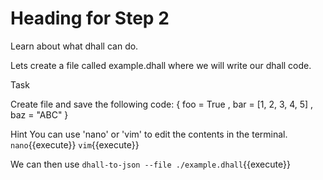 # Heading for Step 2

Learn about what dhall can do.

Lets create a file called example.dhall  where we will write our dhall code. 


Task

Create file and save the following code:
{ foo = True
, bar = [1, 2, 3, 4, 5]
, baz = "ABC"
}

Hint
You can use 'nano' or 'vim' to edit the contents in the terminal.
`nano`{{execute}}
`vim`{{execute}}

We can then use `dhall-to-json --file ./example.dhall`{{execute}} 


